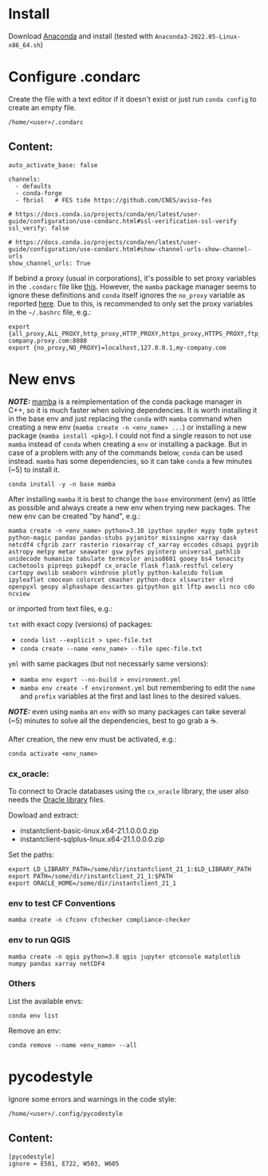 # Install
Download [Anaconda](https://www.anaconda.com/products/individual#Downloads) and install (tested with `Anaconda3-2022.05-Linux-x86_64.sh`)

# Configure .condarc
Create the file with a text editor if it doesn't exist or just run `conda config` to create an empty file.

`/home/<user>/.condarc`

## Content:

```
auto_activate_base: false

channels:
  - defaults
  - conda-forge
  - fbriol   # FES tide https://github.com/CNES/aviso-fes

# https://docs.conda.io/projects/conda/en/latest/user-guide/configuration/use-condarc.html#ssl-verification-ssl-verify
ssl_verify: false

# https://docs.conda.io/projects/conda/en/latest/user-guide/configuration/use-condarc.html#show-channel-urls-show-channel-urls
show_channel_urls: True
```

If bebind a proxy (usual in corporations), it's possible to set proxy variables in the `.condarc` file like [this](https://docs.conda.io/projects/conda/en/latest/user-guide/configuration/use-condarc.html#configure-conda-for-use-behind-a-proxy-server-proxy-servers). However, the `mamba` package manager seems to ignore these definitions and `conda` itself ignores the `no_proxy` variable as reported [here](https://github.com/conda/conda/issues/7818). Due to this, is recommended to only set the proxy variables in the `~/.bashrc` file, e.g.:

```
export {all_proxy,ALL_PROXY,http_proxy,HTTP_PROXY,https_proxy,HTTPS_PROXY,ftp_proxy,FTP_PROXY}=http://myuser:mypsw@my-company.proxy.com:8080
export {no_proxy,NO_PROXY}=localhost,127.0.0.1,my-company.com
```

# New envs

**_NOTE:_** [mamba](https://github.com/mamba-org/mamba) is a reimplementation of the conda package manager in C++, so it is much faster when solving dependencies. It is worth installing it in the base env and just replacing the `conda` with `mamba` command when creating a new env (`mamba create -n <env_name> ...`) or installing a new package (`mamba install <pkg>`). I could not find a single reason to not use `mamba` instead of `conda` when creating a `env` or installing a package. But in case of a problem with any of the commands below, `conda` can be used instead. `mamba` has some dependencies, so it can take `conda` a few minutes (~5) to install it.

```
conda install -y -n base mamba
```

After installing `mamba` it is best to change the `base` environment (env) as little as possible and always create a new env when trying new packages. The new env can be created "by hand", e.g.:

`mamba create -n <env_name> python=3.10
ipython spyder mypy tqdm pytest python-magic
pandas pandas-stubs pyjanitor missingno
xarray dask netcdf4 cfgrib zarr rasterio rioxarray cf_xarray eccodes cdsapi pygrib
astropy metpy metar seawater gsw pyfes pyinterp
universal_pathlib unidecode humanize tabulate termcolor aniso8601
gooey bs4 tenacity cachetools
pipreqs pikepdf cx_oracle flask flask-restful celery
cartopy owslib seaborn windrose plotly python-kaleido folium ipyleaflet cmocean colorcet cmasher
python-docx xlsxwriter xlrd openpyxl
geopy alphashape descartes
gitpython git
lftp awscli
nco cdo ncview`

or imported from text files, e.g.:

`txt` with exact copy (versions) of packages:
* `conda list --explicit > spec-file.txt`
* `conda create --name <env_name> --file spec-file.txt`

`yml` with same packages (but not necessarly same versions):
* `mamba env export --no-build > environment.yml`
* `mamba env create -f environment.yml`
but remembering to edit the `name` and `prefix` variables at the first and last lines to the desired values.

**_NOTE:_** even using `mamba` an `env` with so many packages can take several (~5) minutes to solve all the dependencies, best to go grab a ☕.

After creation, the new env must be activated, e.g.:

`conda activate <env_name>`

### cx_oracle:
To connect to Oracle databases using the `cx_oracle` library, the user also needs the [Oracle library](http://www.oracle.com/technetwork/topics/linuxx86-64soft-092277.html) files.

Dowload and extract:
- instantclient-basic-linux.x64-21.1.0.0.0.zip
- instantclient-sqlplus-linux.x64-21.1.0.0.0.zip

Set the paths:
```
export LD_LIBRARY_PATH=/some/dir/instantclient_21_1:$LD_LIBRARY_PATH
export PATH=/some/dir/instantclient_21_1:$PATH
export ORACLE_HOME=/some/dir/instantclient_21_1
```

### env to test CF Conventions
`mamba create -n cfconv cfchecker compliance-checker`

### env to run QGIS
`mamba create -n qgis python=3.8 qgis jupyter qtconsole matplotlib numpy pandas xarray netCDF4`

### Others
List the available envs:

`conda env list`

Remove an env:

`conda remove --name <env_name> --all`

# pycodestyle
Ignore some errors and warnings in the code style:

`/home/<user>/.config/pycodestyle`

## Content:
```
[pycodestyle]
ignore = E501, E722, W503, W605
```
